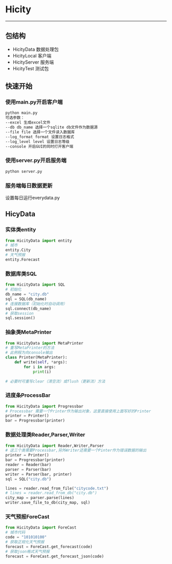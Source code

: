 # Hicity

****

## 包结构

* HicityData 数据处理包
* HicityLocal 客户端
* HicityServer 服务端
* HicityTest 测试包

## 快速开始

### 使用main.py开启客户端

```sh
python main.py
可选参数：
--excel 生成excel文件
--db db_name 选择一个sqlite db文件作为数据源
--file file 选择一个文件读入数据库
--log_format format 设置日志格式
--log_level level 设置日志等级
--console 开启GUI的同时打开客户端
```

### 使用server.py开启服务端

```sh
python server.py
```

### 服务端每日数据更新

设置每日运行everydata.py

## HicyData

### 实体类entity

```python
from HicityData import entity
# 城市
entity.City
# 天气预报
entity.Forecast
```

### 数据库类SQL

```python
from HicityData import SQL
# 初始化
db_name = "city.db"
sql = SQL(db_name)
# 连接数据库（初始化时自动调用）
sql.connect(db_name)
# 获取session
sql.session()
```

### 抽象类MetaPrinter

```python
from HicityData import MetaPrinter
# 重写MetaPrinter的方法
# 此例程为向console输出
class Printer(MetaPrinter):
    def write(self, *args):
        for i in args:
            print(i)
        
# 必要时可重写clear（清空流）或flush（更新流）方法
```

### 进度条ProcessBar

```python
from HicityData import Progressbar
# Processbar 需要一个Printer作为输出对象，这里直接使用上面写好的Printer
printer = Printer()
bar = Progressbar(printer)
```

### 数据处理类Reader,Parser,Writer

```python
from HicityData import Reader,Writer,Parser
# 这三个类需要Processbar,另外Writer还需要一个Pinter作为错误数据的输出
printer = Printer()
bar = Progressbar(printer)
reader = Reader(bar)
parser = Parser(bar)
writer = Parser(bar, printer)
sql = SQL("city.db")

lines = reader.read_from_file("citycode.txt")
# lines = reader.read_from_db("city.db")
city_map = parser.parse(lines)
writer.save_file_to_db(city_map, sql)
```

### 天气预报ForeCast

```python
from HicityData import ForeCast
# 城市代码
code = "101010100"
# 获取正规化天气预报
forecast = ForeCast.get_forecast(code)
# 获取json格式天气预报
forecast = ForeCast.get_forecast_json(code)
```

